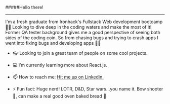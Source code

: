 #####Hello there! 

___________________________________________________________________________________________________________________________________________________________________________________



I'm a fresh graduate from Ironhack's Fullstack Web development bootcamp 👨‍🎓 Looking to dive deep in the coding waters and make the most of it!
Former QA tester background gives me a good perspective of seeing both sides of the coding coin. So from chasing bugs and trying to crash apps I went into fixing bugs and developing apps 🐛🔨






- 👓 Looking to join a great team of people on some cool projects.

- :computer: I’m currently learning more about React.js.

- 📫 How to reach me: [Hit me up on Linkedin.](https://www.linkedin.com/in/aleksandar-m-trifunovic/)

- ⚡ Fun fact: Huge nerd! LOTR, D&D, Star wars...you name it. Bow shooter 🏹, can make a real good oven baked bread 🍞

